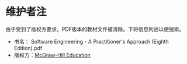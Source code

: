 # 维护者注

由于受到了版权方要求，PDF版本的教材文件被清除。下将信息列出以便搜索。

- 书名： Software Engineering - A Practitioner's Approach (Eighth Edition).pdf
- 版权方：[McGraw-Hill Education](https://www.mheducation.com/home.html)
